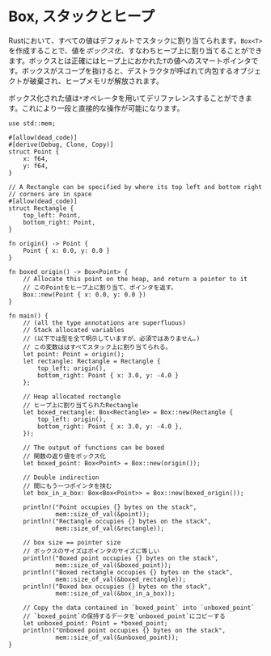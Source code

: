<!--
# Box, stack and heap
-->
# Box, スタックとヒープ

<!--
All values in Rust are stack allocated by default. Values can be *boxed*
(allocated on the heap) by creating a `Box<T>`. A box is a smart pointer to a
heap allocated value of type `T`. When a box goes out of scope, its destructor
is called, the inner object is destroyed, and the memory on the heap is freed.
-->
Rustにおいて、すべての値はデフォルトでスタックに割り当てられます。`Box<T>`を作成することで、値を*ボックス化*、すなわちヒープ上に割り当てることができます。ボックスとは正確にはヒープ上におかれた`T`の値へのスマートポインタです。ボックスがスコープを抜けると、デストラクタが呼ばれて内包するオブジェクトが破棄され、ヒープメモリが解放されます。

<!--
Boxed values can be dereferenced using the `*` operator; this removes one layer
of indirection. 
-->
ボックス化された値は`*`オペレータを用いてデリファレンスすることができます。これにより一段と直接的な操作が可能になります。

```rust,editable
use std::mem;

#[allow(dead_code)]
#[derive(Debug, Clone, Copy)]
struct Point {
    x: f64,
    y: f64,
}

// A Rectangle can be specified by where its top left and bottom right 
// corners are in space
#[allow(dead_code)]
struct Rectangle {
    top_left: Point,
    bottom_right: Point,
}

fn origin() -> Point {
    Point { x: 0.0, y: 0.0 }
}

fn boxed_origin() -> Box<Point> {
    // Allocate this point on the heap, and return a pointer to it
    // このPointをヒープ上に割り当て、ポインタを返す。
    Box::new(Point { x: 0.0, y: 0.0 })
}

fn main() {
    // (all the type annotations are superfluous)
    // Stack allocated variables
    // (以下では型を全て明示していますが、必須ではありません。)
    // この変数ははすべてスタック上に割り当てられる。
    let point: Point = origin();
    let rectangle: Rectangle = Rectangle {
        top_left: origin(),
        bottom_right: Point { x: 3.0, y: -4.0 }
    };

    // Heap allocated rectangle
    // ヒープ上に割り当てられたRectangle
    let boxed_rectangle: Box<Rectangle> = Box::new(Rectangle {
        top_left: origin(),
        bottom_right: Point { x: 3.0, y: -4.0 },
    });

    // The output of functions can be boxed
    // 関数の返り値をボックス化
    let boxed_point: Box<Point> = Box::new(origin());

    // Double indirection
    // 間にもう一つポインタを挟む
    let box_in_a_box: Box<Box<Point>> = Box::new(boxed_origin());

    println!("Point occupies {} bytes on the stack",
             mem::size_of_val(&point));
    println!("Rectangle occupies {} bytes on the stack",
             mem::size_of_val(&rectangle));

    // box size == pointer size
    // ボックスのサイズはポインタのサイズに等しい
    println!("Boxed point occupies {} bytes on the stack",
             mem::size_of_val(&boxed_point));
    println!("Boxed rectangle occupies {} bytes on the stack",
             mem::size_of_val(&boxed_rectangle));
    println!("Boxed box occupies {} bytes on the stack",
             mem::size_of_val(&box_in_a_box));

    // Copy the data contained in `boxed_point` into `unboxed_point`
    // `boxed_point`の保持するデータを`unboxed_point`にコピーする
    let unboxed_point: Point = *boxed_point;
    println!("Unboxed point occupies {} bytes on the stack",
             mem::size_of_val(&unboxed_point));
}
```
